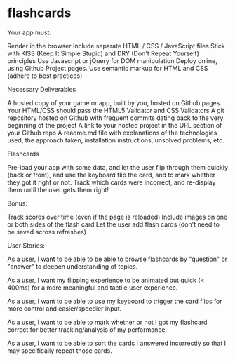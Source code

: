 # flashcards

Your app must:

Render in the browser
Include separate HTML / CSS / JavaScript files
Stick with KISS (Keep It Simple Stupid) and DRY (Don't Repeat Yourself) principles
Use Javascript or jQuery for DOM manipulation
Deploy online, using Github Project pages.
Use semantic markup for HTML and CSS (adhere to best practices)


Necessary Deliverables

A hosted copy of your game or app, built by you, hosted on Github pages.
Your HTML/CSS should pass the HTML5 Validator and CSS Validators
A git repository hosted on Github with frequent commits dating back to the very beginning of the project
A link to your hosted project in the URL section of your Github repo
A readme.md file with explanations of the technologies used, the approach taken, installation instructions, unsolved problems, etc.


Flashcards

Pre-load your app with some data, and let the user flip through them quickly (back or front), and use the keyboard flip the card, and to mark whether they got it right or not. Track which cards were incorrect, and re-display them until the user gets them right!

Bonus:

Track scores over time (even if the page is reloaded)
Include images on one or both sides of the flash card
Let the user add flash cards (don't need to be saved across refreshes)


User Stories:

As a user, I want to be able to be able to browse flashcards by "question" or "answer" to deepen understanding of topics.

As a user, I want my flipping experience to be animated but quick (< 400ms) for a more meaningful and tactile user experience.

As a user, I want to be able to use my keyboard to trigger the card flips for more control and easier/speedier input.

As a user, I want to be able to mark whether or not I got my flashcard correct for better tracking/analysis of my performance.

As a user, I want to be able to sort the cards I answered incorrectly so that I may specifically repeat those cards.

